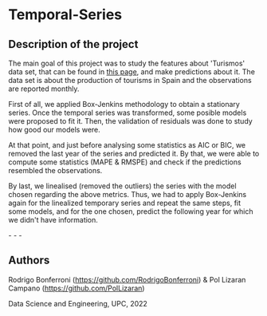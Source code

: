# Temporal-Series

## Description of the project

<p style='text-align: justify;'> 

The main goal of this project was to study the features about 'Turismos' data set, that can be found in [this page](http://www.minetad.gob.es/es-ES/IndicadoresyEstadisticas/Paginas/Estadisticas.aspx), and make predictions about it. The data set is about the production of tourisms in Spain and the observations are reported monthly.

First of all, we applied Box-Jenkins methodology to obtain a stationary series. Once the temporal series was transformed, some posible models were proposed to fit it. Then, the validation of residuals was done to study how good our models were. 

At that point, and just before analysing some statistics as AIC or BIC, we removed the last year of the series and predicted it. By that, we were able to compute some statistics (MAPE & RMSPE) and check if the predictions resembled the observations.

By last, we linealised (removed the outliers) the series with the model chosen regarding the above metrics. Thus, we had to apply Box-Jenkins again for the linealized temporary series and repeat the same steps, fit some models, and for the one chosen, predict the following year for which we didn't have information. 
  
</p>
- - -

## Authors

Rodrigo Bonferroni (https://github.com/RodrigoBonferroni) & Pol Lizaran Campano (https://github.com/PolLizaran)

Data Science and Engineering, UPC, 2022
